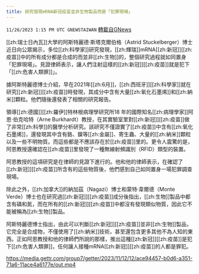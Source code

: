 ```yaml
---
title: 研究發現mRNA新冠疫苗並非生物製品而是「犯罪現場」
---
```

`11/26/2023 1:15 PM UTC GNEWSTAIWAN` [轉載自GNews](https://gnews.org/articles/2039212)


[[zh:瑞士日內瓦]]大學的阿斯特麗德·斯塔克爾伯格（Astrid Stuckelberger）博士近日向公眾揭示，多位[[zh:科學家]]研究發現，[[zh:輝瑞]]mRNA[[zh:新冠]][[zh:疫苗]]中的所有成分都是合成的而並非[[zh:生物]]的，整個研究過程就如同置身「犯罪現場」。見證律師表示，讓人們注射這樣的[[zh:新冠]][[zh:疫苗]]就是犯下「[[zh:危害人類罪]]」。
  

據阿斯特麗德博士介紹，早在2021年[[zh:6月]]，[[zh:西班牙]][[zh:科學家]]就在研究[[zh:新冠]][[zh:疫苗]]時發現，其成分中含有大量[[zh:氧化石墨烯]]和[[zh:納米]]顆粒。他們隨後還發表了相關的研究報告。

  

領導[[zh:德國]][[zh:羅伊]]特林根病理學研究所18 年的國際知名[[zh:病理學家]]阿恩·伯克哈特（Arne Burkhardt）教授，在其實驗室里對[[zh:新冠]][[zh:疫苗]]做了非常[[zh:科學]]的醫學分析研究。該研究不僅證實了[[zh:疫苗]]中含有[[zh:氧化石墨烯]]，還發現其中含有鉻、鎳等[[zh:金屬]]、寄生蟲、大量的[[zh:納米]]顆粒以及一些不明物質。而這些都是不應該存在於[[zh:疫苗]]里的。更令人震驚的是，阿恩教授還確認在[[zh:疫苗]]里發現了一種無線射頻識別（RFID）類型的裝置。

  

阿恩教授的這項研究是在律師的見證下進行的。他和他的律師表示，在確認了[[zh:新冠]][[zh:疫苗]]所含有的這些物質後，他們感到自己如同置身一場犯罪調查現場。

  

除此之外，[[zh:加拿大]]的納加茲（Nagazi）博士和蒙特‧韋爾德（Monte Verde）博士也在研究過[[zh:新冠]][[zh:疫苗]]成分後指出，[[zh:生物]]製品中都含有磷和氮，而在所有的[[zh:新冠]][[zh:疫苗]]中都沒有發現類似物質，因此它不能被稱為[[zh:生物]]製品。

  

阿斯特麗德博士指出，由此可以判斷[[zh:新冠]][[zh:疫苗]]並非[[zh:生物]]製品，它完全是合成物，不僅使用了[[zh:納米]]技術，甚至還包含更多其他不為人知的東西。正如阿恩教授和他的律師們所說的那樣，推出這種[[zh:新冠]][[zh:疫苗]]是犯下[[zh:危害人類罪]]，任何讓人接種mRNA[[zh:新冠]][[zh:疫苗]]的人都是罪犯。


https://media.gettr.com/group7/getter/2023/11/12/12/ace94457-b0d6-a351-71a6-11ace4a6177e/out.mp4



